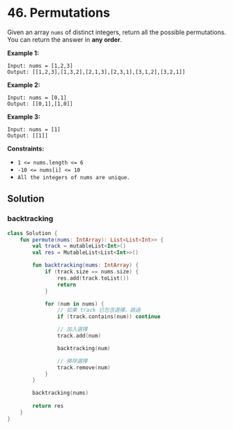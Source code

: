 # 46. Permutations

Given an array `nums` of distinct integers, return all the possible 
permutations. You can return the answer in **any order**.

**Example 1:**
```
Input: nums = [1,2,3]
Output: [[1,2,3],[1,3,2],[2,1,3],[2,3,1],[3,1,2],[3,2,1]]
```
**Example 2:**
```
Input: nums = [0,1]
Output: [[0,1],[1,0]]
```
**Example 3:**
```
Input: nums = [1]
Output: [[1]]
```

**Constraints:**

- `1 <= nums.length <= 6`
- `-10 <= nums[i] <= 10`
- `All the integers of nums are unique.`

## Solution
### backtracking
```kotlin
class Solution {
    fun permute(nums: IntArray): List<List<Int>> {
        val track = mutableList<Int>()
        val res = MutableList<List<Int>>()

        fun backtracking(nums: IntArray) {
            if (track.size == nums.size) {
                res.add(track.toList())
                return
            }

            for (num in nums) {
                // 如果 track 已包含選擇，跳過
                if (track.contains(num)) continue

                // 加入選擇
                track.add(num)

                backtracking(num)

                // 移除選擇
                track.remove(num)
            }
        }

        backtracking(nums)
    
        return res
    }
}
```

